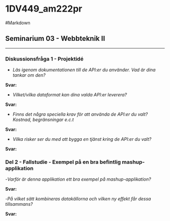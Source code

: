 1DV449_am222pr
==============
#Markdown
## Seminarium 03 - Webbteknik II
-------------

### Diskussionsfråga 1 - Projektidé


- *Läs igenom dokumentationen till de API:er du använder. Vad är dina tankar om den?*

**Svar:**

- *Vilket/vilka dataformat kan dina valda API:er leverera?*

**Svar:**

- *Finns det några speciella krav för att använda de API:er du valt? Kostnad, begränsningar e.c.t*

**Svar:**

- *Vilka risker ser du med att bygga en tjänst kring de API:er du valt?*

**Svar:**


### Del 2 - Fallstudie - Exempel på en bra befintlig mashup-applikation

-*Varför är denna applikation ett bra exempel på mashup-applikation?*

**Svar:**

-*På vilket sätt kombineras datakällorna och vilken ny effekt får dessa tillsammans?*

**Svar:**
